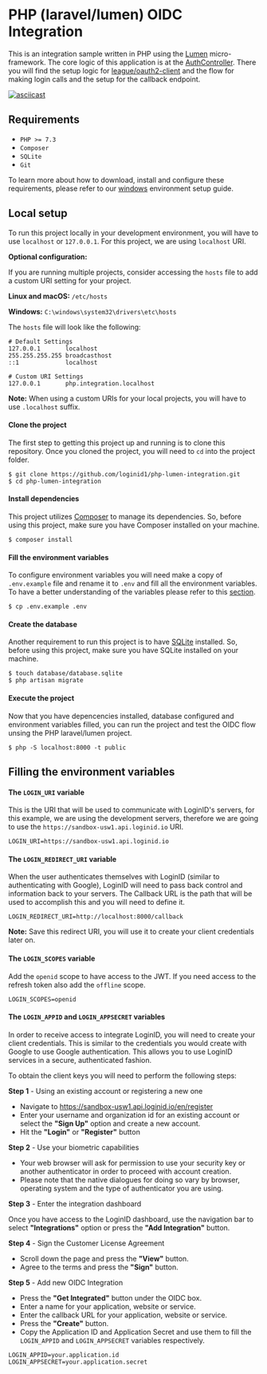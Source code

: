# PHP (laravel/lumen) OIDC Integration

This is an integration sample written in PHP using the [Lumen](https://lumen.laravel.com/) micro-framework. The core logic of this application is at the [AuthController](https://github.com/loginid1/php-lumen-integration/blob/master/app/Http/Controllers/AuthController.php). There you will find the setup logic for [league/oauth2-client](https://github.com/thephpleague/oauth2-client) and the flow for making login calls and the setup for the callback endpoint.

[![asciicast](https://asciinema.org/a/346777.svg)](https://asciinema.org/a/346777)

## Requirements

- `PHP >= 7.3`
- `Composer`
- `SQLite`
- `Git`

To learn more about how to download, install and configure these requirements, please refer to our [windows](.docs/WindowsSetup.md) environment setup guide.

## Local setup

To run this project locally in your development environment, you will have to use `localhost` or `127.0.0.1`. For this project, we are using `localhost` URI.

**Optional configuration:**

If you are running multiple projects, consider accessing the `hosts` file to add a custom URI setting for your project.

**Linux and macOS:** `/etc/hosts`

**Windows:** `C:\windows\system32\drivers\etc\hosts`

The `hosts` file will look like the following:
```
# Default Settings
127.0.0.1       localhost
255.255.255.255 broadcasthost
::1             localhost

# Custom URI Settings
127.0.0.1       php.integration.localhost
```

**Note:** When using a custom URIs for your local projects, you will have to use `.localhost` suffix.

#### Clone the project

The first step to getting this project up and running is to clone this repository. Once you cloned the project, you will need to `cd` into the project folder.

```
$ git clone https://github.com/loginid1/php-lumen-integration.git
$ cd php-lumen-integration
```

#### Install dependencies

This project utilizes [Composer](https://getcomposer.org/) to manage its dependencies. So, before using this project, make sure you have Composer installed on your machine.

```
$ composer install
```

#### Fill the environment variables

To configure environment variables you will need make a copy of `.env.example` file and rename it to `.env` and fill all the environment variables. To have a better understanding of the variables please refer to this [section](#filling-the-environment-variables).

```
$ cp .env.example .env
```

#### Create the database

Another requirement to run this project is to have [SQLite](https://www.sqlite.org/) installed. So, before using this project, make sure you have SQLite installed on your machine.

```
$ touch database/database.sqlite
$ php artisan migrate
```

#### Execute the project

Now that you have depencencies installed, database configured and environment variables filled, you can run the project and test the OIDC flow unsing the PHP laravel/lumen project.

```
$ php -S localhost:8000 -t public
```

## Filling the environment variables

#### The `LOGIN_URI` variable

This is the URI that will be used to communicate with LoginID's servers, for this example, we are using the development servers, therefore we are going to use the `https://sandbox-usw1.api.loginid.io` URI.

```
LOGIN_URI=https://sandbox-usw1.api.loginid.io
```

#### The `LOGIN_REDIRECT_URI` variable

When the user authenticates themselves with LoginID (similar to authenticating with Google), LoginID will need to pass back control and information back to your servers. The Callback URL is the path that will be used to accomplish this and you will need to define it.

```
LOGIN_REDIRECT_URI=http://localhost:8000/callback
```

**Note:** Save this redirect URI, you will use it to create your client credentials later on. 

#### The `LOGIN_SCOPES` variable

Add the `openid` scope to have access to the JWT. If you need access to the refresh token also add the `offline` scope.

```
LOGIN_SCOPES=openid
```

#### The `LOGIN_APPID` and `LOGIN_APPSECRET` variables

In order to receive access to integrate LoginID, you will need to create your client credentials. This is similar to the credentials you would create with Google to use Google authentication. This allows you to use LoginID services in a secure, authenticated fashion.

To obtain the client keys you will need to perform the following steps:

**Step 1** - Using an existing account or registering a new one

 - Navigate to https://sandbox-usw1.api.loginid.io/en/register
 - Enter your username and organization id for an existing account or select the **"Sign Up"** option and create a new account.
 - Hit the **"Login"** or **"Register"** button

**Step 2** - Use your biometric capabilities

 - Your web browser will ask for permission to use your security key or another authenticator in order to proceed with account creation.
 - Please note that the native dialogues for doing so vary by browser, operating system and the type of authenticator you are using. 

**Step 3** - Enter the integration dashboard

Once you have access to the LoginID dashboard, use the navigation bar to select **"Integrations"** option or press the **"Add Integration"** button.

**Step 4** - Sign the Customer License Agreement

 - Scroll down the page and press the **"View"** button.
 - Agree to the terms and press the **"Sign"** button.

**Step 5** - Add new OIDC Integration
 
 - Press the **"Get Integrated"** button under the OIDC box.
 - Enter a name for your application, website or service.
 - Enter the callback URL for your application, website or service.
 - Press the **"Create"** button.
 - Copy the Application ID and Application Secret and use them to fill the `LOGIN_APPID` and `LOGIN_APPSECRET` variables respectively.

```
LOGIN_APPID=your.application.id
LOGIN_APPSECRET=your.application.secret
```

